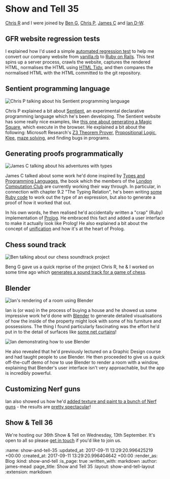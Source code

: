 Show and Tell 35
================

[Chris R][] and I were joined by [Ben G][], [Chris P][], [James C][] and [Ian D-W][].

[Chris R]: /chris-roos
[Ben G]: https://twitter.com/beng
[Chris P]: https://twitter.com/chrispatuzzo
[James C]: http://jcoglan.com/
[Ian D-W]: http://idw.xyz


## GFR website regression tests

I explained how I'd used a simple [automated regression test][] to help me convert our company website from [vanilla.rb][] to [Ruby on Rails][]. This test spins up a server process, crawls the website, captures the rendered HTML, normalises the HTML using [HTML Tidy][], and then compares the normalised HTML with the HTML committed to the git repository.

[automated regression test]: https://github.com/freerange/site/blob/b8b17dd9650871b437d615f29f6d82f35438c271/spec/regression/spider_spec.rb
[vanilla.rb]: http://interblah.net/introducing-vanilla-rb
[Ruby on Rails]: http://rubyonrails.org/
[HTML Tidy]: http://www.html-tidy.org/


## Sentient programming language

![Chris P talking about his Sentient programming language](/images/blog/2017-08-09-show-and-tell-35-chrisp-sentient-language.jpg)

Chris P explained a bit about [Sentient][], an experimental declarative programming language which he's been developing. The Sentient website has some really nice examples, like [this one about generating a Magic Square][sentient-magic-square], which execute in the browser. He explained a bit about the following: Microsoft Research's [Z3 Theorem Prover][], [Propositional Logic][], [Klee][], [maze solving][], and finding bugs in programs.

[Sentient]: http://sentient-lang.org/
[sentient-magic-square]: http://sentient-lang.org/examples/magic-square
[Z3 Theorem Prover]: https://github.com/Z3Prover/z3
[Propositional Logic]: https://en.wikipedia.org/wiki/Propositional_calculus
[KLEE]: https://klee.github.io/
[maze solving]: https://feliam.wordpress.com/2010/10/07/the-symbolic-maze/


## Generating proofs programmatically

![James C talking about his adventures with types ](/images/blog/2017-08-09-show-and-tell-35-jamesc-tapl.jpg)

James C talked about some work he'd done inspired by [Types and Programming Languages][], the book which the members of the [London Computation Club][] are currently working their way through. In particular, in connection with chapter 9.2 "The Typing Relation", he's been writing [some Ruby code][infer-repo] to work out the type of an expression, but also to generate a proof of how it worked that out.

In his own words, he then realised he'd accidentally written a "crap" (Ruby) implementation of [Prolog][]. He embraced this fact and added a user interface to make it actually look like Prolog! He also explained a bit about the concept of [unification][] and how it's at the heart of Prolog.

[Types and Programming Languages]: https://www.cis.upenn.edu/~bcpierce/tapl/
[London Computation Club]: http://london.computation.club/
[infer-repo]: https://github.com/jcoglan/infer
[Prolog]: http://www.swi-prolog.org/
[unification]: https://en.wikipedia.org/wiki/Unification_(computer_science)

## Chess sound track

![Ben talking about our chess soundtrack project](/images/blog/2017-08-09-show-and-tell-35-ben-chess-soundtrack.jpg)

Beng G gave us a quick reprise of the project Chris R, he & I worked on some time ago which [generates a sound track for a game of chess][chess-soundtrack].

[chess-soundtrack]: https://techbelly.github.io/game-soundtrack/webaudio/


## Blender

![Ian's rendering of a room using Blender](/images/blog/2017-08-09-show-and-tell-35-blender-room.png)

Ian is (or was) in the process of buying a house and he showed us some impressive work he'd done with [Blender][] to generate detailed visualisations of how the inside of the property might look with some of his furniture and possessions. The thing I found particularly fascinating was the effort he'd put in to the detail of surfaces like [some net curtains][]!

![Ian demonstrating how to use Blender](/images/blog/2017-08-09-show-and-tell-35-ian-blender-demo.jpg)

He also revealed that he'd previously lectured on a Graphic Design course and had taught people to use Blender. He then proceeded to give us a quick off-the-cuff demo of how to use Blender to render a room with a window, explaining that Blender's user interface isn't very approachable, but the app is incredibly powerful.

[Blender]: https://www.blender.org/
[some net curtains]: http://idw.xyz/material-net-curtain/


## Customizing Nerf guns

Ian also showed us how he'd [added texture and paint to a bunch of Nerf guns][custom-nerf-guns] - the results are [pretty spectacular][finished-nerf-gun]!

[custom-nerf-guns]: http://idw.xyz/custom-nerf-guns/
[finished-nerf-gun]: https://www.flickr.com/photos/ianwright/33568363550/


## Show & Tell 36

We're hosting our 36th Show & Tell on Wednesday, 13th September. It's open to all so please [get in touch][contact] if you'd like to join us.

[contact]: /contact

:name: show-and-tell-35
:updated_at: 2017-09-11 13:29:20.996425219 +00:00
:created_at: 2017-09-11 13:29:20.996404642 +00:00
:render_as: Blog
:kind: show-and-tell
:is_page: true
:written_with: markdown
:author: james-mead
:page_title: Show and Tell 35
:layout: show-and-tell-layout
:extension: markdown
